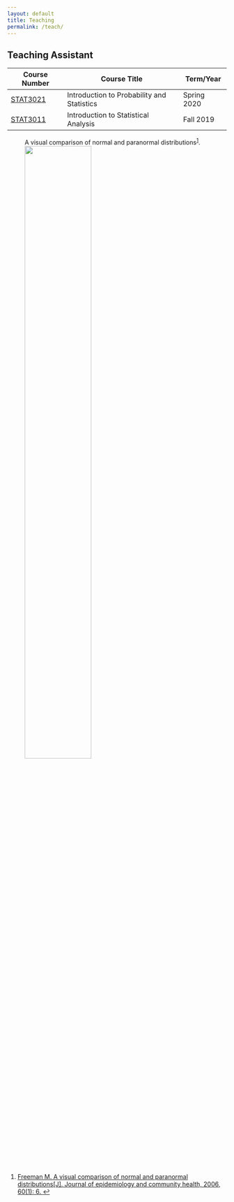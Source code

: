 ```yaml
---
layout: default
title: Teaching
permalink: /teach/
---
```


## Teaching Assistant

| Course Number            | Course Title                     | Term/Year   |
| ------------------------ | ------------------------------------ | ----------- |
| [STAT3021](STAT3021_LAB)| Introduction to Probability and Statistics | Spring 2020 |
| [STAT3011](STAT3011_LAB) | Introduction to Statistical Analysis | Fall 2019   |




<figure>
<figcaption style="text-align: left;"> A visual comparison of normal and paranormal distributions<sup id="fnref:1"><a href="#fn:1" class="footnote">1</a></sup>. </figcaption>
<img style="float:center;width:60%" src="https://i.stack.imgur.com/T2XrE.gif">
</figure>


<div class="footnotes">
  <ol>
    <li id="fn:1">
      <p><a href="https://www.ncbi.nlm.nih.gov/pmc/articles/PMC2465539/">Freeman M. A visual comparison of normal and paranormal distributions[J]. Journal of epidemiology and community health, 2006, 60(1): 6. </a> <a href="#fnref:1" class="reversefootnote">&#8617;</a></p>
    </li>
  </ol>
</div>

​	